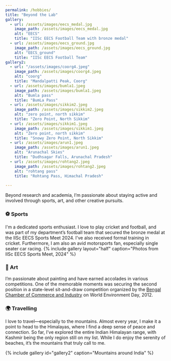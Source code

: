 ```yaml
---
permalink: /hobbies/
title: "Beyond the Lab"
gallery:
  - url: /assets/images/eecs_medal.jpg
    image_path: /assets/images/eecs_medal.jpg
    alt: "EECS"
    title: "IISc EECS Football Team with bronze medal"
  - url: /assets/images/eecs_ground.jpg
    image_path: /assets/images/eecs_ground.jpg
    alt: "EECS_ground"
    title: "IISc EECS Football Team"
gallery2:
  - url: "/assets/images/coorg4.jpeg"
    image_path: /assets/images/coorg4.jpeg
    alt: "coorg"
    title: "Mandalpatti Peak, Coorg"
  - url: /assets/images/bumla1.jpeg
    image_path: /assets/images/bumla1.jpeg
    alt: "Bumla pass"
    title: "BumLa Pass"
  - url: /assets/images/sikkim2.jpeg
    image_path: /assets/images/sikkim2.jpeg
    alt: "zero point, north sikkim"
    title: "Zero Point, North Sikkim"
  - url: /assets/images/sikkim1.jpeg
    image_path: /assets/images/sikkim1.jpeg
    alt: "Zero point, north sikkim"
    title: "Snowy Zero Point, North Sikkim"
  - url: /assets/images/arun1.jpeg
    image_path: /assets/images/arun1.jpeg
    alt: "Arunachal Skies"
    title: "Dudhsagar Falls, Arunachal Pradesh"
  - url: /assets/images/rohtang2.jpeg
    image_path: /assets/images/rohtang2.jpeg
    alt: "rohtang pass"
    title: "Rohtang Pass, Himachal Pradesh" 
  
---
```


<!-- Beyond academics, I am an avid sports fan and actively participate in various outdoor sports such as cricket and football. I was a part of my departmental football team which won the bronze medal in the IISc EECS Sports Meet, 2024 and I have also received formal training in cricket. Furthermore I am also passionate about painting and have received several accolades in drawing competitions, most notably by securing the second position in a state-wide sit-and-draw competition organised by the [Bengal Chamber of Commerce and Industry](https://bengalchamber.com/) on the occassion of World Environment Day, 2012. -->

Beyond research and academia, I’m passionate about staying active and involved through sports, art, and other creative pursuits.

### ⚽ Sports
I'm a dedicated sports enthusiast. I love to play cricket and football, and was part of my department’s football team that secured the bronze medal at the IISc EECS Sports Meet 2024. I've also received formal training in cricket. Furthermore, I am also an avid motorsports fan, especially single seater car racing.
{% include gallery layout="half" caption="Photos from IISc EECS Sports Meet, 2024" %}

### 🎨 Art
I’m passionate about painting and have earned accolades in various competitions. One of the memorable moments was securing the second position in a state-level sit-and-draw competition organized by the [Bengal Chamber of Commerce and Industry](https://bengalchamber.com/) on World Environment Day, 2012.

### 🌍 Travelling
I love to travel—especially to the mountains. Almost every year, I make it a point to head to the Himalayas, where I find a deep sense of peace and connection. So far, I’ve explored the entire Indian Himalayan range, with Kashmir being the only region still on my list. While I do enjoy the serenity of beaches, it’s the mountains that truly call to me.

{% include gallery id="gallery2" caption="Mountains around India" %}

